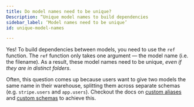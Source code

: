 ```yaml
---
title: Do model names need to be unique?
Description: “Unique model names to build dependencies
sidebar_label: ‘Model names need to be unique’
id: unique-model-names

---
```

Yes! To build dependencies between models, you need to use the `ref` function. The `ref` function only takes one argument — the model name (i.e. the filename). As a result, these model names need to be unique, _even if they are in distinct folders_.

Often, this question comes up because users want to give two models the same name in their warehouse, splitting them across separate schemas (e.g. `stripe.users` and `app.users`). Checkout the docs on [custom aliases](using-custom-aliases) and [custom schemas](using-custom-schemas) to achieve this.
